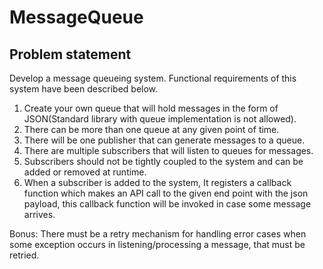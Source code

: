 # MessageQueue

## Problem statement
Develop a message queueing system.
Functional requirements of this system have been described below.
1. Create your own queue that will hold messages in the form of JSON(Standard
   library with queue implementation is not allowed).
2. There can be more than one queue at any given point of time.
3. There will be one publisher that can generate messages to a queue.
4. There are multiple subscribers that will listen to queues for messages.
5. Subscribers should not be tightly coupled to the system and can be added or
   removed at runtime.
6. When a subscriber is added to the system, It registers a callback function which
   makes an API call to the given end point with the json payload, this callback
   function will be invoked in case some message arrives. 

Bonus: There must be a retry mechanism for handling error cases when some exception
   occurs in listening/processing a message, that must be retried.